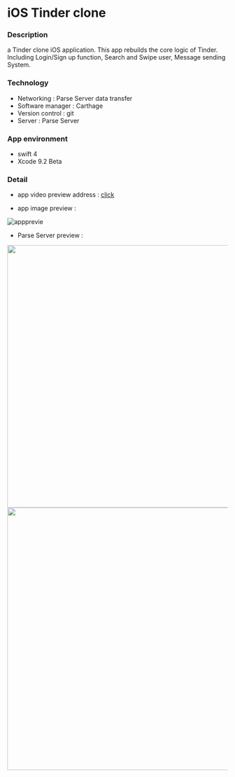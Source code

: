 # iOS Tinder clone

### Description 
a Tinder clone iOS application. This app rebuilds the core logic of Tinder.
Including Login/Sign up function, Search and Swipe user, Message sending System.
    
    
### Technology
- Networking : Parse Server data transfer
- Software manager : Carthage
- Version control : git
- Server : Parse Server

### App environment 
- swift 4
- Xcode 9.2 Beta

### Detail
- app video preview address :
   [click](https://youtu.be/vfPqmZmPSjE)
   
- app image preview :

<p><img src="https://lh3.googleusercontent.com/-EaHciHWXCmg/Wh2lWa8lsDI/AAAAAAAAOwo/i9WuYog8A1005tOnNgSOlrvlG8B2EKPuwCHMYCw/I/apppreview.jpg" alt="appprevie"/></p>

   
   
- Parse Server preview :

<img src = "https://lh3.googleusercontent.com/-s4IUKucCmio/Wh2fkVNN95I/AAAAAAAAOwU/Kni1Yr1hmUENB9asUYqhmSTq1dWLPilqgCHMYCw/I/Screen%2BShot%2B2017-11-28%2Bat%2B10.40.08%2BAM.png" width="600">

<img src = "https://lh3.googleusercontent.com/-yuqZ-5fOKyo/Wh2fkuSGr8I/AAAAAAAAOwY/LcHvb3SDY7o2u-_w9hJz3wYTvkyv0KzeQCHMYCw/I/Screen%2BShot%2B2017-11-28%2Bat%2B10.40.25%2BAM.png" width="600">


     

        
    
    
    


